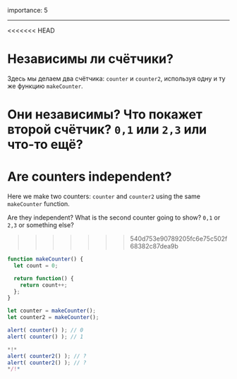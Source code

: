 importance: 5

---

<<<<<<< HEAD
# Независимы ли счётчики?

Здесь мы делаем два счётчика: `counter` и `counter2`, используя одну и ту же функцию `makeCounter`.

Они независимы? Что покажет второй счётчик? `0,1` или `2,3` или что-то ещё?
=======
# Are counters independent?

Here we make two counters: `counter` and `counter2` using the same `makeCounter` function.

Are they independent? What is the second counter going to show? `0,1` or `2,3` or something else?
>>>>>>> 540d753e90789205fc6e75c502f68382c87dea9b

```js
function makeCounter() {
  let count = 0;

  return function() {
    return count++;
  };
}

let counter = makeCounter();
let counter2 = makeCounter();

alert( counter() ); // 0
alert( counter() ); // 1

*!*
alert( counter2() ); // ?
alert( counter2() ); // ?
*/!*
```

